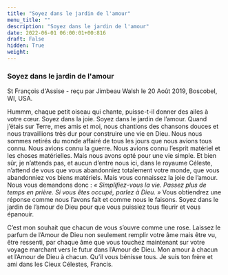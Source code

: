 ```yaml
---
title: "Soyez dans le jardin de l'amour"
menu_title: ""
description: "Soyez dans le jardin de l'amour"
date: 2022-06-01 06:00:01+00:816
draft: False
hidden: True
weight:
---
```

### Soyez dans le jardin de l'amour

St François d'Assise - reçu par Jimbeau Walsh le 20 Août 2019, Boscobel, WI, USA.

Hummm, chaque petit oiseau qui chante, puisse-t-il donner des ailes à votre cœur. Soyez dans la joie. Soyez dans le jardin de l’amour. Quand j’étais sur Terre, mes amis et moi, nous chantions des chansons douces et nous travaillions très dur pour construire une vie en Dieu. Nous nous sommes retirés du monde affairé de tous les jours que nous avions tous connu. Nous avions connu la guerre. Nous avions connu l’esprit matériel et les choses matérielles. Mais nous avons opté pour une vie simple. Et bien sûr, je n’attends pas, et aucun d’entre nous ici, dans le royaume Céleste, n’attend de vous que vous abandonniez totalement votre monde, que vous abandonniez vos biens matériels. Mais vous connaissez la joie de l’amour. Nous vous demandons donc : *« Simplifiez-vous la vie. Passez plus de temps en prière. Si vous êtes occupé, parlez à Dieu. »* Vous obtiendrez une réponse comme nous l’avons fait et comme nous le faisons. Soyez dans le jardin de l’amour de Dieu pour que vous puissiez tous fleurir et vous épanouir.

C’est mon souhait que chacun de vous s’ouvre comme une rose. Laissez le parfum de l’Amour de Dieu non seulement remplir votre âme mais être vu, être ressenti, par chaque âme que vous touchez maintenant sur votre voyage marchant vers le futur dans l’Amour de Dieu. Mon amour à chacun et l’Amour de Dieu à chacun. Qu’il vous bénisse tous. Je suis ton frère et ami dans les Cieux Célestes, Francis.
